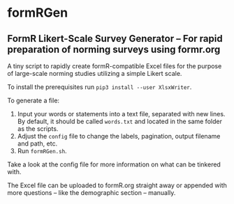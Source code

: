 # formRGen
## FormR Likert-Scale Survey Generator – For rapid preparation of norming surveys using formr.org

A tiny script to rapidly create formR-compatible Excel files for the purpose of large-scale norming studies utilizing a simple Likert scale.

To install the prerequisites run ```pip3 install --user XlsxWriter```.

To generate a file:
1. Input your words or statements into a text file, separated with new lines. By default, it should be called ```words.txt``` and located in the same folder as the scripts.
2. Adjust the ```config``` file to change the labels, pagination, output filename and path, etc.
3. Run ```formRGen.sh```.

Take a look at the config file for more information on what can be tinkered with.

The Excel file can be uploaded to formR.org straight away or appended with more questions – like the demographic section – manually.
